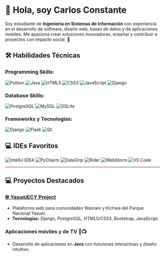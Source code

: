 # 👋 Hola, soy Carlos Constante

Soy estudiante de **Ingeniería en Sistemas de Información** con experiencia en el desarrollo de software, diseño web, bases de datos y de aplicaciones mobiles. Me apasiona crear soluciones innovadoras, enseñar y contribuir a proyectos con impacto social. 🚀

## 🛠️ **Habilidades Técnicas**
### Programming Skills:
![Python](https://img.shields.io/badge/-Python-3776AB?style=flat-square&logo=python&logoColor=white)
![Java](https://img.shields.io/badge/-Java-007396?style=flat-square&logo=java&logoColor=white)
![HTML5](https://img.shields.io/badge/-HTML5-E34F26?style=flat-square&logo=html5&logoColor=white)
![CSS3](https://img.shields.io/badge/-CSS3-1572B6?style=flat-square&logo=css3&logoColor=white)
![JavaScript](https://img.shields.io/badge/-JavaScript-F7DF1E?style=flat-square&logo=javascript&logoColor=black)
![Django](https://img.shields.io/badge/-Django-092E20?style=flat-square&logo=django&logoColor=white)

### Database Skills:
![PostgreSQL](https://img.shields.io/badge/-PostgreSQL-336791?style=flat-square&logo=postgresql&logoColor=white)
![MySQL](https://img.shields.io/badge/-MySQL-4479A1?style=flat-square&logo=mysql&logoColor=white)
![SQLite](https://img.shields.io/badge/-SQLite-003B57?style=flat-square&logo=sqlite&logoColor=white)

### Frameworks y Tecnologías:
![Django](https://img.shields.io/badge/-Django-092E20?style=flat-square&logo=django&logoColor=white)
![Flask](https://img.shields.io/badge/-Flask-000000?style=flat-square&logo=flask&logoColor=white)
![Qt](https://img.shields.io/badge/-Qt-41CD52?style=flat-square&logo=qt&logoColor=white)

## 💻 **IDEs Favoritos**
![IntelliJ IDEA](https://img.shields.io/badge/-IntelliJ%20IDEA-000000?style=flat-square&logo=intellij-idea&logoColor=white)
![PyCharm](https://img.shields.io/badge/-PyCharm-000000?style=flat-square&logo=pycharm&logoColor=white)
![DataGrip](https://img.shields.io/badge/-DataGrip-000000?style=flat-square&logo=datagrip&logoColor=white)
![Rider](https://img.shields.io/badge/-Rider-000000?style=flat-square&logo=rider&logoColor=white)
![WebStorm](https://img.shields.io/badge/-WebStorm-000000?style=flat-square&logo=webstorm&logoColor=white)
![VS Code](https://img.shields.io/badge/-Visual%20Studio%20Code-007ACC?style=flat-square&logo=visual-studio-code&logoColor=white)

---

## 💻 **Proyectos Destacados**
### [🌐 YasuniECY Project](https://yasuniecy.com)
- Plataforma web para comunidades Waorani y Kichwa del Parque Nacional Yasuni.
- **Tecnologías:** Django, PostgreSQL, HTML5/CSS3, Bootstrap, JavaScript.

### Aplicaciones móviles y de TV 📱📺
- Desarrollo de aplicaciones en **Java** con funciones interactivas y diseño intuitivo.
